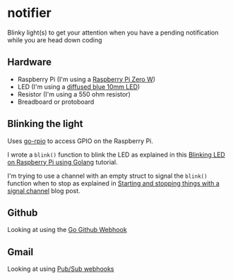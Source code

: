 # notifier
Blinky light(s) to get your attention when you have a pending notification while you are head down coding

## Hardware

- Raspberry Pi (I'm using a [Raspberry Pi Zero W](https://www.adafruit.com/product/3400))
- LED (I'm using a [diffused blue 10mm LED](https://www.adafruit.com/product/847))
- Resistor (I'm using a 550 ohm resistor)
- Breadboard or protoboard

## Blinking the light

Uses [go-rpio](github.com/stianeikeland/go-rpio) to access GPIO on the Raspberry Pi.

I wrote a `blink()` function to blink the LED as explained in this [Blinking LED on Raspberry Pi using Golang](https://www.admfactory.com/blinking-led-on-raspberry-pi-using-golang/) tutorial.

I'm trying to use a channel with an empty struct to signal the `blink()` function
when to stop as explained in [Starting and stopping things with a signal channel](https://medium.com/@matryer/golang-advent-calendar-day-two-starting-and-stopping-things-with-a-signal-channel-f5048161018)
blog post.

## Github

Looking at using the [Go Github Webhook](https://groob.io/tutorial/go-github-webhook/)

## Gmail

Looking at using [Pub/Sub webhooks](https://cloud.google.com/pubsub/docs/overview)
